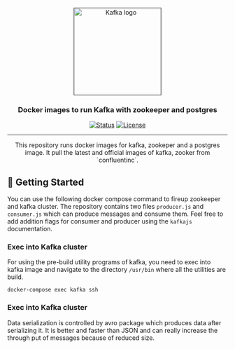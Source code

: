 <p align="center">
  <a href="" rel="noopener">
 <img width=200px height=200px src="https://svn.apache.org/repos/asf/kafka/site/logos/originals/png/TALL%20-%20White%20on%20Transparent.png" alt="Kafka logo"></a>
</p>

<h3 align="center">Docker images to run Kafka with zookeeper and postgres</h3>

<div align="center">

[![Status](https://img.shields.io/badge/status-active-success.svg)]()
[![License](https://img.shields.io/badge/license-MIT-blue.svg)](/LICENSE)

</div>

---

<p align="center"> This repository runs docker images for kafka, zookeper and a postgres image. It pull the latest and official images of kafka, zooker from `confluentinc`.
    <br> 
</p>


## 🏁 Getting Started <a name = "getting_started"></a>

You can use the following docker compose command to fireup zookeeper and kafka cluster. The repository contains two files `producer.js` and `consumer.js` which can produce messages and consume them. Feel free to add addition flags for consumer and producer using the `kafkajs` documentation.

### Exec into Kafka cluster

For using the pre-build utility programs of kafka, you need to exec into kafka image and navigate to the directory `/usr/bin` where all the utilities are build.
```
docker-compose exec kafka ssh
```

### Exec into Kafka cluster

Data serialization is controlled by avro package which produces data after serializing it. It is better and faster than JSON and can really increase the through put of messages because of reduced size.